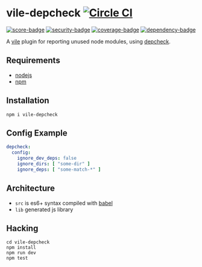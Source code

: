 # vile-depcheck [![Circle CI](https://circleci.com/gh/forthright/vile-depcheck.svg?style=svg&circle-token=af9b51dea76f191842f14db93644dc2d20cb2971)](https://circleci.com/gh/forthright/vile-depcheck)

[![score-badge](https://vile.io/~/brentlintner/vile-depcheck/badges/score?token=uFywUmzZfbg6UboLzn6R)](https://vile.io/~/brentlintner/vile-depcheck) [![security-badge](https://vile.io/~/brentlintner/vile-depcheck/badges/security?token=uFywUmzZfbg6UboLzn6R)](https://vile.io/~/brentlintner/vile-depcheck) [![coverage-badge](https://vile.io/~/brentlintner/vile-depcheck/badges/coverage?token=uFywUmzZfbg6UboLzn6R)](https://vile.io/~/brentlintner/vile-depcheck) [![dependency-badge](https://vile.io/~/brentlintner/vile-depcheck/badges/dependency?token=uFywUmzZfbg6UboLzn6R)](https://vile.io/~/brentlintner/vile-depcheck)

A [vile](https://vile.io) plugin for reporting unused node modules, using [depcheck](https://www.npmjs.com/package/depcheck).

## Requirements

- [nodejs](http://nodejs.org)
- [npm](http://npmjs.org)

## Installation

    npm i vile-depcheck

## Config Example

```yaml
depcheck:
  config:
    ignore_dev_deps: false
    ignore_dirs: [ "some-dir" ]
    ignore_deps: [ "some-match-*" ]
```

## Architecture

- `src` is es6+ syntax compiled with [babel](https://babeljs.io)
- `lib` generated js library

## Hacking

    cd vile-depcheck
    npm install
    npm run dev
    npm test
